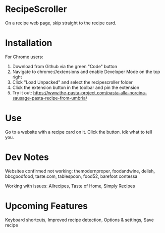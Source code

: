 # RecipeScroller

On a recipe web page, skip straight to the recipe card.

# Installation

For Chrome users:
1. Download from Github via the green "Code" button
2. Navigate to chrome://extensions and enable Developer Mode on the top right
3. Click "Load Unpacked" and select the recipescroller folder
4. Click the extension button in the toolbar and pin the extension
5. Try it out: https://www.the-pasta-project.com/pasta-alla-norcina-sausage-pasta-recipe-from-umbria/

# Use

Go to a website with a recipe card on it. Click the button. idk what to tell you.

# Dev Notes

Websites confirmed not working:
themodernproper, foodandwine, delish, bbcgoodfood, taste.com, tablespoon, food52, barefoot contessa

Working with issues:
Allrecipes, Taste of Home, Simply Recipes

# Upcoming Features
Keyboard shortcuts, Improved recipe detection, Options & settings, Save recipe
